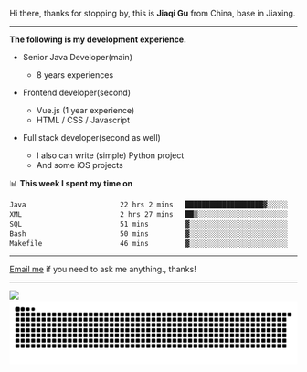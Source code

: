 Hi there, thanks for stopping by, this is **Jiaqi Gu** from China, base in Jiaxing.

---

**The following is my development experience.**

- Senior Java Developer(main)
  - 8 years experiences

- Frontend developer(second)
  - Vue.js (1 year experience)
  - HTML / CSS / Javascript
  
- Full stack developer(second as well)
  - I also can write (simple) Python project
  - And some iOS projects

📊 **This week I spent my time on**
<!--START_SECTION:waka-->

```txt
Java                       22 hrs 2 mins   ███████████████████▓░░░░░   78.32 %
XML                        2 hrs 27 mins   ██▒░░░░░░░░░░░░░░░░░░░░░░   08.72 %
SQL                        51 mins         ▓░░░░░░░░░░░░░░░░░░░░░░░░   03.04 %
Bash                       50 mins         ▓░░░░░░░░░░░░░░░░░░░░░░░░   02.99 %
Makefile                   46 mins         ▓░░░░░░░░░░░░░░░░░░░░░░░░   02.76 %
```

<!--END_SECTION:waka-->

---

[Email me](mailto:htk2klwgr@mozmail.com?subject=Hiring_from_GitHub) if you need to ask me anything., thanks!

---

![]( https://visitor-badge.glitch.me/badge?page_id=githubgujiaqi)
![]( https://github.com/droid-Q/droid-Q/raw/output/github-contribution-grid-snake.svg#gh-dark-mode-only)
